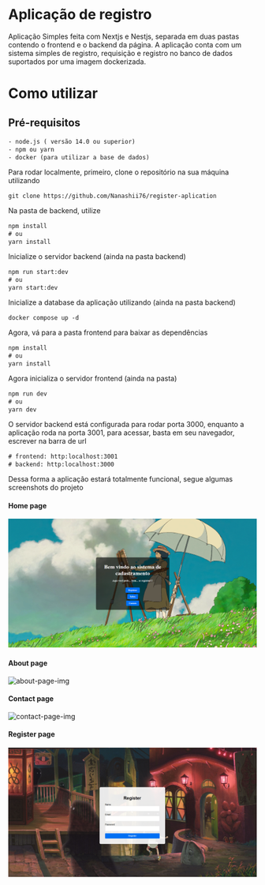 # Aplicação de registro

Aplicação Simples feita com Nextjs e Nestjs, separada em duas pastas contendo o frontend e o backend da página. A aplicação conta com um sistema simples de registro, requisição e registro no banco de dados suportados por uma imagem dockerizada.

# Como utilizar

## Pré-requisitos

```
- node.js ( versão 14.0 ou superior)
- npm ou yarn
- docker (para utilizar a base de dados)
```

Para rodar localmente, primeiro, clone o repositório na sua máquina utilizando

```
git clone https://github.com/Nanashii76/register-aplication
```

Na pasta de backend, utilize

```
npm install
# ou
yarn install
```

Inicialize o servidor backend (ainda na pasta backend)

```
npm run start:dev
# ou
yarn start:dev
```

Inicialize a database da aplicação utilizando (ainda na pasta backend)

```
docker compose up -d
```

Agora, vá para a pasta frontend para baixar as dependências

```
npm install
# ou
yarn install
```

Agora inicializa o servidor frontend (ainda na pasta)

```
npm run dev
# ou
yarn dev
```

O servidor backend está configurada para rodar porta 3000, enquanto a aplicação roda na porta 3001, para acessar, basta em seu navegador, escrever na barra de url

```
# frontend: http:localhost:3001
# backend: http:localhost:3000
```

Dessa forma a aplicação estará totalmente funcional, segue algumas screenshots do projeto

#### Home page

![home-page-img](/mdpictures/home.png)

#### About page

![about-page-img](/mdpictures/about.png)

#### Contact page

![contact-page-img](/mdpictures/contact.png)

#### Register page

![register-page-img](/mdpictures/register.png)



